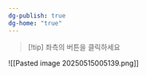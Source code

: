 ```yaml
---
dg-publish: true
dg-home: "true"
---
```

>[!tip] 좌측의 버튼을 클릭하세요

![[Pasted image 20250515005139.png]]


